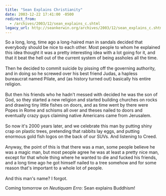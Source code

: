 ```yaml
---
title: "Sean Explains Christianity"
date: 2003-12-22 17:41:00 -0500
redirect_from:
  - /archives/2003/12/sean_explains_c.shtml
legacy_url: http://seankerwin.org/archives/2003/12/sean_explains_c.shtml
---
```

<div class="quote">So a long, long, time ago a long-haired man in sandals decided that everybody should be nice to each other.  Most people to whom he explained this idea thought it was a pretty interesting idea with a lot going for it, and that it beat the hell out of the current system of being assholes all the time.<br /><br />
Then he decided to commit suicide by pissing off the governing authority, and in doing so he screwed over his best friend Judas, a hapless bureaucrat named Pilate, and (as history turned out) basically his entire religion.<br /><br />
But then his friends who he hadn't messed with decided he was the son of God, so they started a new religion and started building churches on rocks and drawing tiny little fishes on doors, and as time went by there were Popes in Rome and schisms all over and theses nailed to doors and eventually crazy guys claiming native Americans came from Jerusalem.<br /><br />
So now it's 2000 years later, and we celebrate this man by putting shiny crap on plastic trees, pretending that rabbits lay eggs, and putting enormous gold fish logos on the back of our SUVs.  And listening to Creed.<br /><br />
Anyway, the point of this is that there was a man, some people believe he was a magic man, but most people agree he was at least a pretty nice man, except for that whole thing where he wanted to die and fucked his friends, and a long time ago he got himself nailed to a tree somehow and for some reason that's important to a whole lot of people.<br /><br />
And this man's name?  I forgot.</div>
<p>Coming tomorrow on <i>Neutiquam Erro</i>: Sean explains Buddhism!</p>
